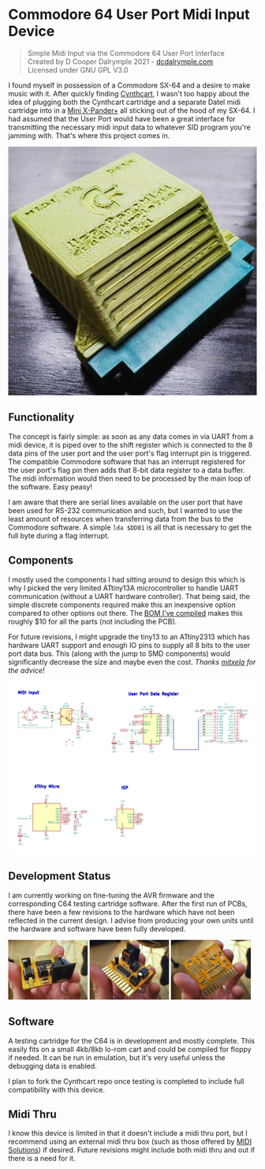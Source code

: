# Commodore 64 User Port Midi Input Device
> Simple Midi Input via the Commodore 64 User Port Interface<br />
> Created by D Cooper Dalrymple 2021 - [dcdalrymple.com](https://dcdalrymple.com/)<br />
> Licensed under GNU GPL V3.0<br />

I found myself in possession of a Commodore SX-64 and a desire to make music with it. After quickly finding [Cynthcart](https://www.qotile.net/cynthcart.html), I wasn't too happy about the idea of plugging both the Cynthcart cartridge and a separate Datel midi cartridge into in a [Mini X-Pander+](http://www.arkanixlabs.com/minixpander/) all sticking out of the hood of my SX-64. I had assumed that the User Port would have been a great interface for transmitting the necessary midi input data to whatever SID program you're jamming with. That's where this project comes in.

![First development unit of C64UserPortMidi with 3d-printed case](assets/case.jpg)

## Functionality
The concept is fairly simple: as soon as any data comes in via UART from a midi device, it is piped over to the shift register which is connected to the 8 data pins of the user port and the user port's flag interrupt pin is triggered. The compatible Commodore software that has an interrupt registered for the user port's flag pin then adds that 8-bit data register to a data buffer. The midi information would then need to be processed by the main loop of the software. Easy peasy!

I am aware that there are serial lines available on the user port that have been used for RS-232 communication and such, but I wanted to use the least amount of resources when transferring data from the bus to the Commodore software. A simple `lda $DD01` is all that is necessary to get the full byte during a flag interrupt.

## Components
I mostly used the components I had sitting around to design this which is why I picked the very limited ATtiny13A microcontroller to handle UART communication (without a UART hardware controller). That being said, the simple discrete components required make this an inexpensive option compared to other options out there. The [BOM I've compiled](https://www.digikey.com/BOM/Create/CreateSharedBom?bomId=8564682) makes this roughly $10 for all the parts (not including the PCB).

For future revisions, I might upgrade the tiny13 to an ATtiny2313 which has hardware UART support and enough IO pins to supply all 8 bits to the user port data bus. This (along with the jump to SMD components) would significantly decrease the size and maybe even the cost. _Thanks [mitxela](https://mitxela.com/) for the advice!_

![Schematic of C64UserPortMidi](assets/schematic.png)

## Development Status
I am currently working on fine-tuning the AVR firmware and the corresponding C64 testing cartridge software. After the first run of PCBs, there have been a few revisions to the hardware which have not been reflected in the current design. I advise from producing your own units until the hardware and software have been fully developed.

<p float="left">
<img src="assets/ports.jpg" width="32%" alt="View of ports on development unit of C64UserPortMidi device" />
<img src="assets/edge.jpg" width="32%" alt="View of edge connector on development unit of C64UserPortMidi device" />
<img src="assets/back.jpg" width="32%" alt="The back of the C64UserPortMidi development unit pcb" />
</p>

## Software
A testing cartridge for the C64 is in development and mostly complete. This easily fits on a small 4kb/8kb lo-rom cart and could be compiled for floppy if needed. It can be run in emulation, but it's very useful unless the debugging data is enabled.

I plan to fork the Cynthcart repo once testing is completed to include full compatibility with this device.

## Midi Thru
I know this device is limited in that it doesn't include a midi thru port, but I recommend using an external midi thru box (such as those offered by [MIDI Solutions](http://midisolutions.com/)) if desired. Future revisions might include both midi thru and out if there is a need for it.
